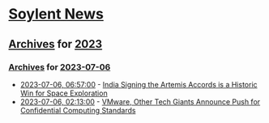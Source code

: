 # [Soylent News](../../../README.md)

## [Archives](../../index.md) for [2023](../index.md)

### [Archives](../../index.md) for [2023-07-06](index.md)

* [2023-07-06, 06:57:00](https://soylentnews.org/article.pl?sid=23/07/05/0419238&from=rss) - [India Signing the Artemis Accords is a Historic Win for Space Exploration](https://soylentnews.org/article.pl?sid=23/07/05/0419238&from=rss)
* [2023-07-06, 02:13:00](https://soylentnews.org/article.pl?sid=23/07/04/1925202&from=rss) - [VMware, Other Tech Giants Announce Push for Confidential Computing Standards](https://soylentnews.org/article.pl?sid=23/07/04/1925202&from=rss)
